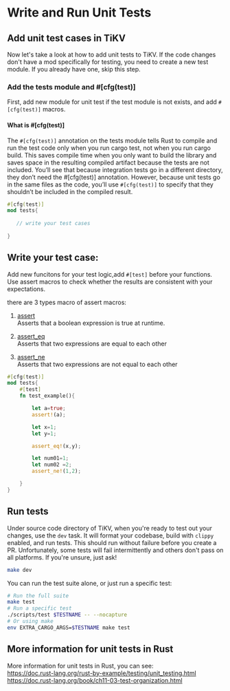 # Write and Run Unit Tests

## Add unit test cases in TiKV
Now let's take a look at how to add unit tests to TiKV. If the code changes don't have a mod specifically for testing, you need to create a new test module. If you already have one, skip this step.

### Add the tests module and #[cfg(test)]
First, add new module for unit test if the test module is not exists,
and add ```#[cfg(test)]``` macros.

#### What is #[cfg(test)]
The ```#[cfg(test)]``` annotation on the tests module tells Rust to compile and run the test code only when you run cargo test, 
not when you run cargo build. This saves compile time when you only want to build the library and saves space in the resulting compiled artifact because the tests are not included. 
You’ll see that because integration tests go in a different directory, 
they don’t need the #[cfg(test)] annotation. 
However, because unit tests go in the same files as the code, 
you’ll use ```#[cfg(test)]``` to specify that they shouldn’t be included in the compiled result.

```rust
#[cfg(test)]
mod tests{
    
   // write your test cases 
    
}
```  

## Write your test case:  
Add new funcitons for your test logic,add ```#[test]``` before your functions.
Use assert macros to check whether the results are consistent with your expectations.


there are 3 types macro of assert macros:
1. [assert](https://doc.rust-lang.org/std/macro.assert.html)  
Asserts that a boolean expression is true at runtime.

2. [assert_eq](https://doc.rust-lang.org/std/macro.assert_eq.html)  
Asserts that two expressions are equal to each other

3. [assert_ne](https://doc.rust-lang.org/std/macro.assert_ne.html)  
Asserts that two expressions are not equal to each other



```rust
#[cfg(test)]
mod tests{
    #[test]
    fn test_example(){

        let a=true;
        assert!(a);

        let x=1;
        let y=1;

        assert_eq!(x,y);

        let num01=1;
        let num02 =2;
        assert_ne!(1,2);

    }
}

```

## Run tests
Under source code directory of TiKV, when you're ready to test out your changes, use the `dev` task. 
It will format your codebase, build with `clippy` enabled, and run tests. 
This should run without failure before you create a PR. Unfortunately, some tests will fail intermittently and others don't pass on all platforms. 
If you're unsure, just ask!

```bash
make dev
```

You can run the test suite alone, or just run a specific test:

```bash
# Run the full suite
make test
# Run a specific test
./scripts/test $TESTNAME -- --nocapture
# Or using make
env EXTRA_CARGO_ARGS=$TESTNAME make test
```

## More information for unit tests in Rust
More information for unit tests in Rust, you can see:  
https://doc.rust-lang.org/rust-by-example/testing/unit_testing.html   
https://doc.rust-lang.org/book/ch11-03-test-organization.html
